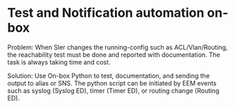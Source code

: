 # Test and Notification automation on-box

Problem: When SIer changes the running-config such as ACL/Vlan/Routing, the reachability test must be done and reported with documentation. The task is always taking time and cost.

Solution: Use On-box Python to test, documentation, and sending the output to alias or SNS. The python script can be initiated by EEM events such as syslog (Syslog ED), timer (Timer ED), or routing change (Routing ED).

